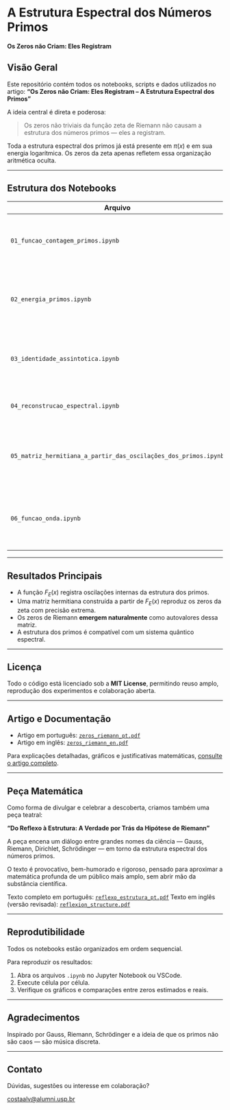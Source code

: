 # A Estrutura Espectral dos Números Primos
**Os Zeros não Criam: Eles Registram**

## Visão Geral

Este repositório contém todos os notebooks, scripts e dados utilizados no artigo:
**“Os Zeros não Criam: Eles Registram – A Estrutura Espectral dos Primos”**

A ideia central é direta e poderosa:
> Os zeros não triviais da função zeta de Riemann não causam a estrutura dos números primos — eles a registram.

Toda a estrutura espectral dos primos já está presente em $\pi(x)$ e em sua energia logarítmica. Os zeros da zeta apenas refletem essa organização aritmética oculta.

---

## Estrutura dos Notebooks

| Arquivo                             | Descrição |
|------------------------------------|-----------|
| `01_funcao_contagem_primos.ipynb`  | Decomposição natural de $\pi(x)$ em primos estruturadores e estabilizadores. |
| `02_energia_primos.ipynb`          | Análise energética dos primos via soma logarítmica e definição da função $F_E(x)$. |
| `03_identidade_assintotica.ipynb`  | Equivalência estrutural entre $F(x)$ e $F_E(x)$ – a Identidade Assintótica de Riemann. |
| `04_reconstrucao_espectral.ipynb`  | Reconstrução de $F_E(x)$ a partir dos zeros da função zeta. |
| `05_matriz_hermitiana_a_partir_das_oscilações_dos_primos.ipynb` | Construção da matriz hermitiana de cossenos que gera os zeros como autovalores. |
| `06_funcao_onda.ipynb`             | Interpretação quântica da estrutura dos primos via função de onda e operador hermitiano. |

---

## Resultados Principais

- A função $F_E(x)$ registra oscilações internas da estrutura dos primos.
- Uma matriz hermitiana construída a partir de $F_E(x)$ reproduz os zeros da zeta com precisão extrema.
- Os zeros de Riemann **emergem naturalmente** como autovalores dessa matriz.
- A estrutura dos primos é compatível com um sistema quântico espectral.

---

## Licença

Todo o código está licenciado sob a **MIT License**, permitindo reuso amplo, reprodução dos experimentos e colaboração aberta.

---

## Artigo e Documentação

- Artigo em português: [`zeros_riemann_pt.pdf`](docs/pt/zeros_riemann_pt.pdf)
- Artigo em inglês: [`zeros_riemann_en.pdf`](docs/pt/zeros_riemann_en.pdf)

Para explicações detalhadas, gráficos e justificativas matemáticas, [consulte o artigo completo](https://zenodo.org/records/15082816).

---

## Peça Matemática

Como forma de divulgar e celebrar a descoberta, criamos também uma peça teatral:

**“Do Reflexo à Estrutura: A Verdade por Trás da Hipótese de Riemann”**

A peça encena um diálogo entre grandes nomes da ciência — Gauss, Riemann, Dirichlet, Schrödinger — em torno da estrutura espectral dos números primos.

O texto é provocativo, bem-humorado e rigoroso, pensado para aproximar a matemática profunda de um público mais amplo, sem abrir mão da substância científica.

Texto completo em português: [`reflexo_estrutura_pt.pdf`](docs/pt/reflexo_estrutura.pdf)
Texto em inglês (versão revisada): [`reflexion_structure.pdf`](docs/reflection_structure.pdf)

---

## Reprodutibilidade

Todos os notebooks estão organizados em ordem sequencial.

Para reproduzir os resultados:

1. Abra os arquivos `.ipynb` no Jupyter Notebook ou VSCode.
2. Execute célula por célula.
3. Verifique os gráficos e comparações entre zeros estimados e reais.

---

## Agradecimentos

Inspirado por Gauss, Riemann, Schrödinger e a ideia de que os primos não são caos — são música discreta.

---

## Contato

Dúvidas, sugestões ou interesse em colaboração?

costaalv@alumni.usp.br
